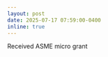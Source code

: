 ```yaml
---
layout: post
date: 2025-07-17 07:59:00-0400
inline: true
---
```

<!-- 
participated and presented paper in [International Conference of Additive Manufacturing for a Better World, 2022](https://amconference.sutd.edu.sg/)

-->
Received ASME micro grant